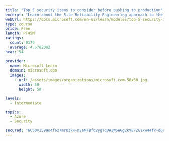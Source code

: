 ```yaml
---
title: "Top 5 security items to consider before pushing to production"
excerpt: "Learn about the Site Reliability Engineering approach to the challenge of assuring reliability and gain a better understanding of why it matters."
webUrl: https://docs.microsoft.com/en-us/learn/modules/top-5-security-items-to-consider/
type: course
price: Free
length: PT45M
ratings:
  count: 8179
  average: 4.6782002
heat: 54

provider:
  name: Microsoft Learn
  domain: microsoft.com
  images:
    - url: /assets/images/organizations/microsoft.com-50x50.jpg
      width: 50
      height: 50

levels:
  - Intermediate

topics:
  - Azure
  - Security

secured: "6C50vI599o4f6z7mrK3k4+nSaNFBfqVygTqDA2WSWGg2kVEFZGsxw44fP+dDobHl9ivEDgVFGXfvOyFRgTzL/JunBO1tyigV5brTXaTTcfJR/yivK1iS0j8CEgDevNUg1AncMyn8hVfMiO9pv1v9tebNSySkejkzwsliKJsEgbjsrqEP6Pnj5jboq5urnuTkj+fK5Wjm5xCX6WSR7et46O7FSwphB+sDDFpq1OcYrwiO8D4bHVRgxU3dgWRGknPWOLuGcpaRNe+4mxnkm8j3i0TFYiD/EywiLMHD6PvBHja4e/99H8NwbC2ewXzsH/sgRT/CpyBMaq6zzqZUG4BQ/UMVTKeYBEMT2b6Gy5QKIjpw3VHa10g3AZp0jk301pgE20M92PPEpF4ysMbMepoereNxh3y0puMd5RIi5rTXFy4=;W8gQqpyd7oebJMpLlr6B8g=="
---
```


